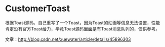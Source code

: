 # CustomerToast
根据Toast源码，自己重写了一个Toast，因为Toast的动画等信息无法设置，性能肯定没有官方Toast给力，毕竟Toast源码里面是有Toast消息队列的，仅供参考。

文章：http://blog.csdn.net/xuewater/article/details/45896303
